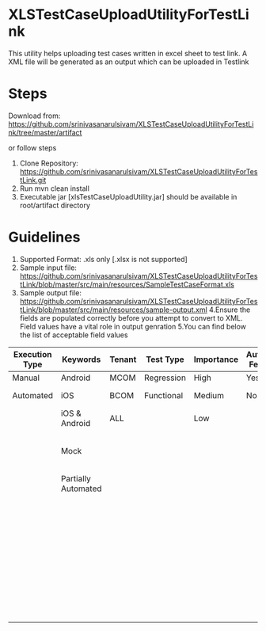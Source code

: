 # XLSTestCaseUploadUtilityForTestLink
This utility helps uploading test cases written in excel sheet to test link. A XML file will be generated as an output which can be uploaded in Testlink 

# Steps 

Download from: https://github.com/srinivasanarulsivam/XLSTestCaseUploadUtilityForTestLink/tree/master/artifact

or follow steps

1. Clone Repository: https://github.com/srinivasanarulsivam/XLSTestCaseUploadUtilityForTestLink.git
2. Run mvn clean install
3. Executable jar [xlsTestCaseUploadUtility.jar] should be available in root/artifact directory 

# Guidelines

1. Supported Format: .xls only [.xlsx is not supported]
2. Sample input file: https://github.com/srinivasanarulsivam/XLSTestCaseUploadUtilityForTestLink/blob/master/src/main/resources/SampleTestCaseFormat.xls
3. Sample output file: https://github.com/srinivasanarulsivam/XLSTestCaseUploadUtilityForTestLink/blob/master/src/main/resources/sample-output.xml
4.Ensure the fields are populated correctly before you attempt to convert to XML. Field values have a vital role in output genration
5.You can find below the list of acceptable field values
 
 | Execution Type | Keywords            | Tenant | Test Type  | Importance | Automation Feasibility |          Manual TC Reason         |
|----------------|---------------------|--------|------------|------------|------------------------|:---------------------------------:|
| Manual         | Android             | MCOM   | Regression | High       | Yes                    | NA                                |
| Automated      | iOS                 | BCOM   | Functional | Medium     | No                     | Technically Not Feasible          |
|                | iOS & Android       | ALL    |            | Low        |                        | Third Party Integration           |
|                | Mock                |        |            |            |                        | Custom Environment setup Required |
|                | Partially Automated |        |            |            |                        | Cross Platform                    |
|                |                     |        |            |            |                        | Custom Data setup Required        |
|                |                     |        |            |            |                        | Network Call Verification         |
|                |                     |        |            |            |                        | Visual Verification               |
|                |                     |        |            |            |                        | Mocked                            |
|                |                     |        |            |            |                        | Analytics                         |
|                |                     |        |            |            |                        | Other                             |

